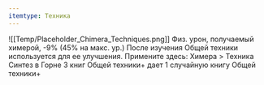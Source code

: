 ```yaml
---
itemtype: Техника
---
```

![[Temp/Placeholder_Chimera_Techniques.png]]
Физ. урон, получаемый химерой, -9% (45% на макс. ур.) После изучения Общей техники используется для ее улучшения. Примените здесь: Химера > Техника Синтез в Горне 3 книг Общей техники+ дает 1 случайную книгу Общей техники+
